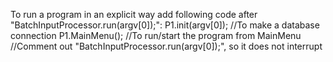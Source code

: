 

To run a program in an explicit way add following code after "BatchInputProcessor.run(argv[0]);":
P1.init(argv[0]); //To make a database connection 
P1.MainMenu(); //To run/start the program from MainMenu
//Comment out "BatchInputProcessor.run(argv[0]);", so it does not interrupt
